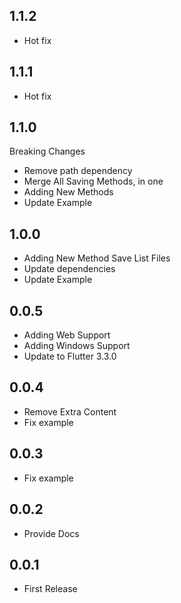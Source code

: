 ## 1.1.2
* Hot fix
## 1.1.1
* Hot fix
## 1.1.0
 Breaking Changes
* Remove path dependency
* Merge All Saving Methods, in one
* Adding New Methods
* Update Example


## 1.0.0
* Adding New Method Save List Files
* Update dependencies
* Update Example

## 0.0.5

* Adding Web Support
* Adding Windows Support
* Update to Flutter 3.3.0

## 0.0.4

* Remove Extra Content
* Fix example

## 0.0.3

* Fix example

## 0.0.2

* Provide Docs

## 0.0.1

* First Release
